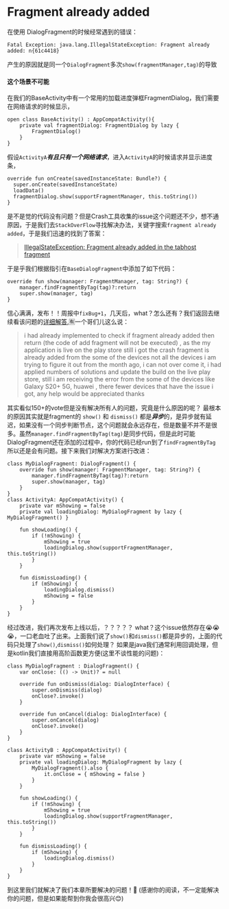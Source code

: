 # Fragment already added

在使用 DialogFragment的时候经常遇到的错误：
```
Fatal Exception: java.lang.IllegalStateException: Fragment already added: n{61c4418}
```
产生的原因就是同一个`DialogFragment`多次`show(fragmentManager,tag)`的导致


#### 这个场景不可能
在我们的BaseActivity中有一个常用的加载进度弹框FragmentDialog，我们需要在网络请求的时候显示，
```
open class BaseActivity() : AppCompatActivity(){
    private val fragmentDialog: FragmentDialog by lazy {
        FragmentDialog()
    }
}
```
假设`ActivityA`***有且只有一个网络请求***，进入`ActivityA`的时候请求并显示进度条，
```
override fun onCreate(savedInstanceState: Bundle?) {
  super.onCreate(savedInstanceState)
  loadData()
  fragmentDialog.show(supportFragmentManager, this.toString())
}
```
是不是觉的代码没有问题？但是Crash工具收集的issue这个问题还不少，想不通原因，于是我们去`StackOverFlow`寻找解决办法，关键字搜索`fragment already added`，于是我们迅速的找到了答案：

> [IllegalStateException: Fragment already added in the tabhost fragment](https://stackoverflow.com/a/29393015/6293442)

于是乎我们根据指引在`BaseDialogFragment`中添加了如下代码：
```
override fun show(manager: FragmentManager, tag: String?) {
    manager.findFragmentByTag(tag)?:return
    super.show(manager, tag)
}
```
信心满满，发布！！周报中`fixBug+1`，几天后，what？怎么还有？我们返回去继续看该问题的[详细解答](https://stackoverflow.com/a/29393015/6293442),🈶️一个哥们儿这么说：
> i had already implemented to check if fragment already added then return (the code of add fragment will not be executed) , as the my application is live on the play store still i got the crash fragment is already added from the some of the devices not all the devices i am trying to figure it out from the month ago, i can not over come it, i had applied numbers of solutions and update the build on the live play store, still i am receiving the error from the some of the devices like Galaxy S20+ 5G, huawei , there fewer devices that have the issue i got, any help would be appreciated thanks

其实看似150+的vote但是没有解决所有人的问题，究竟是什么原因的呢？
最根本的原因其实就是fragment的 `show()` 和 `dismiss()` 都是***异步***的，是异步就有延迟，如果没有一个同步判断节点，这个问题就会永远存在，但是数量不并不是很多。虽然`manager.findFragmentByTag(tag)`是同步代码，但是此时可能DialogFragment还在添加的过程中，你的代码已经run到了`findFragmentByTag` 所以还是会有问题。接下来我们对解决方案进行改进：
```
class MyDialogFragment: DialogFragment() {
    override fun show(manager: FragmentManager, tag: String?) {
        manager.findFragmentByTag(tag)?:return
        super.show(manager, tag)
    }
}
class ActivityA: AppCompatActivity() {
    private var mShowing = false
    private val loadingDialog: MyDialogFragment by lazy { MyDialogFragment() }

    fun showLoading() {
        if (!mShowing) {
            mShowing = true
            loadingDialog.show(supportFragmentManager, this.toString())
        }
    }

    fun dismissLoading() {
        if (mShowing) {
            loadingDialog.dismiss()
            mShowing = false
        }
    }
}
```
经过改进，我们再次发布上线以后，？？？？？ what？这个issue依然存在😭😭😭，一口老血吐了出来。上面我们说了`show()`和`dismiss()`都是异步的，上面的代码只处理了`show()`,`dismiss()`如何处理？
如果是java我们通常利用回调处理，但是kotlin我们直接用高阶函数更方便(这里不谈性能的问题)：
```
class MyDialogFragment : DialogFragment() {
    var onClose: (() -> Unit)? = null

    override fun onDismiss(dialog: DialogInterface) {
        super.onDismiss(dialog)
        onClose?.invoke()
    }

    override fun onCancel(dialog: DialogInterface) {
        super.onCancel(dialog)
        onClose?.invoke()
    }
}

class ActivityB : AppCompatActivity() {
    private var mShowing = false
    private val loadingDialog: MyDialogFragment by lazy {
        MyDialogFragment().also {
            it.onClose = { mShowing = false }
        }
    }

    fun showLoading() {
        if (!mShowing) {
            mShowing = true
            loadingDialog.show(supportFragmentManager, this.toString())
        }
    }

    fun dismissLoading() {
        if (mShowing) {
            loadingDialog.dismiss()
        }
    }
}
```
到这里我们就解决了我们本章所要解决的问题！🎉
(感谢你的阅读，不一定能解决你的问题，但是如果能帮到你我会很高兴😊)
